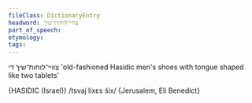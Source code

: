 ```yaml
---
fileClass: DictionaryEntry
headword: צוויי־לוחות־שיך
part_of_speech: 
etymology: 
tags: 
---
```

צוויי־לוחות־שיך
די
'old-fashioned Hasidic men's shoes with tongue shaped like two tablets'

{HASIDIC (Israel)}
/tsvaj lixɛs šix/ {Jerusalem, Eli Benedict}